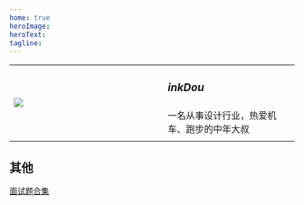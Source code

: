 ```yaml
---
home: true
heroImage: 
heroText: 
tagline: 
---
```


<table aligin="center" >
<tr >
<td rowspan="3" width="256px"><img src="/images/inkDou.jpg" ></td>
<td><h3><i>inkDou</i></h3></td>
</tr>
<tr>
<td>一名从事设计行业，热爱机车、跑步的中年大叔</td>
</tr>
<tr>
<td>
<!-- <h3>感言</h3>岁月无敌，随着时间的流逝，青春、体力、健康、精神、精力、气魄、志向、抱负，渐渐地衰退下去，力不从心的感觉，时常会有发生。在时间滔滔而下的强大的洪流里，感觉只能顺水行舟、随波逐流，青年时代激流勇进、逆流而上的气魄和力量已经不再存在。时间，是最严厉的老人，他沉默平静、一言不发却威严常在、不容置疑。<br><br>
曾经志存高远，曾经满怀改变社会、指点江山、造福人类的理想，最后却陷落在人性的缺憾、邪恶与社会的堕落与惯性里，个人根本无力回天。人生的改善，已经微乎其微，不可过多地期望，社会的改进，更是举步维艰、谈何容易！<br><br>
怎奈还有倔强和激情，于是出于个人的爱好和技能的补充，2022年我开始了前端技术的学习，为了能把知识点储存，方便实时回顾与总监，便建了这个站。<br><br> -->

</td>
</tr>
</table>

## 其他
[面试题合集](/CODE/INTERVIEW/README.md)
